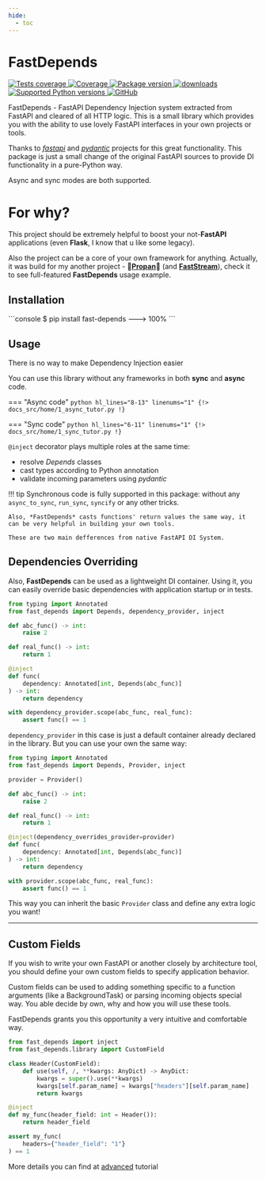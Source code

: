 ```yaml
---
hide:
  - toc
---
```


# FastDepends

<a href="https://github.com/Lancetnik/FastDepends/actions/workflows/tests.yml" target="_blank">
    <img src="https://github.com/Lancetnik/FastDepends/actions/workflows/tests.yml/badge.svg" alt="Tests coverage"/>
</a>
<a href="https://coverage-badge.samuelcolvin.workers.dev/redirect/lancetnik/fastdepends" target="_blank">
    <img src="https://coverage-badge.samuelcolvin.workers.dev/lancetnik/fastdepends.svg" alt="Coverage">
</a>
<a href="https://pypi.org/project/fast-depends" target="_blank">
    <img src="https://img.shields.io/pypi/v/fast-depends?label=pypi%20package" alt="Package version">
</a>
<a href="https://pepy.tech/project/fast-depends" target="_blank">
    <img src="https://static.pepy.tech/personalized-badge/fast-depends?period=month&units=international_system&left_color=grey&right_color=blue" alt="downloads"/>
</a>
<a href="https://pypi.org/project/fast-depends" target="_blank">
    <img src="https://img.shields.io/pypi/pyversions/fast-depends.svg" alt="Supported Python versions">
</a>
<a href="https://github.com/Lancetnik/FastDepends/blob/main/LICENSE" target="_blank">
    <img alt="GitHub" src="https://img.shields.io/github/license/Lancetnik/FastDepends?color=%23007ec6">
</a>

FastDepends - FastAPI Dependency Injection system extracted from FastAPI and cleared of all HTTP logic.
This is a small library which provides you with the ability to use lovely FastAPI interfaces in your own
projects or tools.

Thanks to [*fastapi*](https://fastapi.tiangolo.com/) and [*pydantic*](https://docs.pydantic.dev/) projects for this
great functionality. This package is just a small change of the original FastAPI sources to provide DI functionality in a pure-Python way.

Async and sync modes are both supported.

# For why?

This project should be extremely helpful to boost your not-**FastAPI** applications (even **Flask**, I know that u like some legacy).

Also the project can be a core of your own framework for anything. Actually, it was build for my another project - :rocket:[**Propan**](https://github.com/Lancetnik/Propan):rocket: (and [**FastStream**](https://github.com/airtai/faststream)), check it to see full-featured **FastDepends** usage example.

## Installation

<div class="termy">
```console
$ pip install fast-depends
---> 100%
```
</div>

## Usage

There is no way to make Dependency Injection easier

You can use this library without any frameworks in both **sync** and **async** code.

=== "Async code"
    ```python hl_lines="8-13" linenums="1"
    {!> docs_src/home/1_async_tutor.py !}
    ```

=== "Sync code"
    ```python hl_lines="6-11" linenums="1"
    {!> docs_src/home/1_sync_tutor.py !}
    ```

`@inject` decorator plays multiple roles at the same time:

* resolve *Depends* classes
* cast types according to Python annotation
* validate incoming parameters using *pydantic*

!!! tip
    Synchronous code is fully supported in this package: without any `async_to_sync`, `run_sync`, `syncify` or any other tricks.

    Also, *FastDepends* casts functions' return values the same way, it can be very helpful in building your own tools.

    These are two main defferences from native FastAPI DI System.   

## Dependencies Overriding

Also, **FastDepends** can be used as a lightweight DI container. Using it, you can easily override basic dependencies with application startup or in tests.

```python linenums="1" hl_lines="16"
from typing import Annotated
from fast_depends import Depends, dependency_provider, inject

def abc_func() -> int:
    raise 2

def real_func() -> int:
    return 1

@inject
def func(
    dependency: Annotated[int, Depends(abc_func)]
) -> int:
    return dependency

with dependency_provider.scope(abc_func, real_func):
    assert func() == 1
```

`dependency_provider` in this case is just a default container already declared in the library. But you can use your own the same way:

```python linenums="1" hl_lines="4 12 18"
from typing import Annotated
from fast_depends import Depends, Provider, inject

provider = Provider()

def abc_func() -> int:
    raise 2

def real_func() -> int:
    return 1

@inject(dependency_overrides_provider=provider)
def func(
    dependency: Annotated[int, Depends(abc_func)]
) -> int:
    return dependency

with provider.scope(abc_func, real_func):
    assert func() == 1
```

This way you can inherit the basic `Provider` class and define any extra logic you want!

---

## Custom Fields

If you wish to write your own FastAPI or another closely by architecture tool, you should define your own custom fields to specify application behavior.

Custom fields can be used to adding something specific to a function arguments (like a BackgroundTask) or parsing incoming objects special way. You able decide by own, why and how you will use these tools.

FastDepends grants you this opportunity a very intuitive and comfortable way.

```python linenums="1"
from fast_depends import inject
from fast_depends.library import CustomField

class Header(CustomField):
    def use(self, /, **kwargs: AnyDict) -> AnyDict:
        kwargs = super().use(**kwargs)
        kwargs[self.param_name] = kwargs["headers"][self.param_name]
        return kwargs

@inject
def my_func(header_field: int = Header()):
    return header_field

assert my_func(
    headers={"header_field": "1"}
) == 1
```

More details you can find at [advanced](/FastDepends/advanced) tutorial
